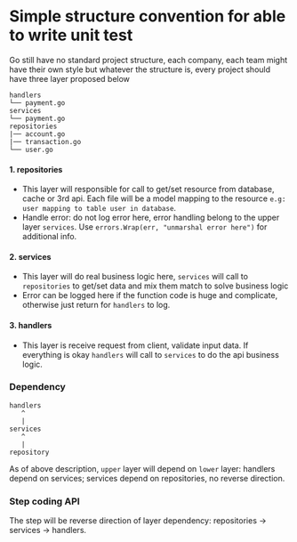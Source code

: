 # Simple structure convention for able to write unit test
Go still have no standard project structure, each company, each team might have their own style but whatever the structure is, every project should have three layer proposed below

```
handlers
└── payment.go
services
└── payment.go
repositories
|── account.go 
|── transaction.go
└── user.go 
```

#### 1. repositories
* This layer will responsible for call to get/set resource from database, cache or 3rd api. Each file will be a model mapping to the resource `e.g: user mapping to table user in database`.
* Handle error: do not log error here, error handling belong to the upper layer `services`. Use `errors.Wrap(err, "unmarshal error here")` for additional info.
#### 2. services
* This layer will do real business logic here, `services` will call to `repositories` to get/set data and mix them match to solve business logic
* Error can be logged here if the function code is huge and complicate, otherwise just return for `handlers` to log.
#### 3. handlers
* This layer is receive request from client, validate input data. If everything is okay `handlers` will call to `services` to do the api business logic.

### Dependency
```
handlers
   ^
   |
services
   ^
   |
repository
```
As of above description, `upper` layer will depend on `lower` layer: handlers depend on services; services depend on repositories, no reverse direction.

### Step coding API
The step will be reverse direction of layer dependency: repositories -> services -> handlers.